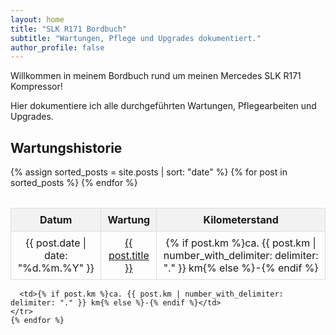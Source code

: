 ```yaml
---
layout: home
title: "SLK R171 Bordbuch"
subtitle: "Wartungen, Pflege und Upgrades dokumentiert."
author_profile: false
---
```

<style>
  table {
    width: 100%;
    border-collapse: collapse;
    margin-top: 2rem;
  }
  th, td {
    border: 1px solid #ddd;
    padding: 8px;
    text-align: center;
  }
  th {
    background-color: #f2f2f2;
  }
  tr:hover {
    background-color: #f9f9f9;
  }
</style>


Willkommen in meinem Bordbuch rund um meinen Mercedes SLK R171 Kompressor!

Hier dokumentiere ich alle durchgeführten Wartungen, Pflegearbeiten und Upgrades.

## Wartungshistorie

<table>
  <thead>
    <tr>
      <th>Datum</th>
      <th>Wartung</th>
      <th>Kilometerstand</th>
    </tr>
  </thead>
  <tbody>
    {% assign sorted_posts = site.posts | sort: "date" %}
    {% for post in sorted_posts %}
    <tr>
      <td>{{ post.date | date: "%d.%m.%Y" }}</td>
      <td><a href="{{ site.baseurl }}{{ post.url }}">{{ post.title }}</a></td>
      <td>{% if post.km %}ca. {{ post.km | number_with_delimiter: delimiter: "." }} km{% else %}-{% endif %}</td>
    </tr>
    {% endfor %}
  </tbody>
</table>

      <td>{% if post.km %}ca. {{ post.km | number_with_delimiter: delimiter: "." }} km{% else %}-{% endif %}</td>
    </tr>
    {% endfor %}
  </tbody>
</table>

